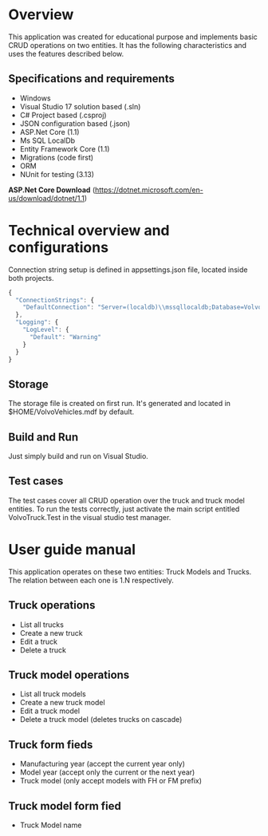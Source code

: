 # Overview

This application was created for educational purpose and implements basic CRUD operations on two entities. It has the following characteristics and uses the features described below.

## Specifications and requirements

- Windows
- Visual Studio 17 solution based (.sln)
- C# Project based (.csproj)
- JSON configuration based (.json)
- ASP.Net Core (1.1)
- Ms SQL LocalDb
- Entity Framework Core (1.1)
- Migrations (code first)
- ORM
- NUnit for testing (3.13)

**ASP.Net Core Download** (https://dotnet.microsoft.com/en-us/download/dotnet/1.1)

# Technical overview and configurations

Connection string setup is defined in appsettings.json file, located inside both projects.

```js
{
  "ConnectionStrings": {
    "DefaultConnection": "Server=(localdb)\\mssqllocaldb;Database=VolvoVehicles;Trusted_Connection=True;MultipleActiveResultSets=true"
  },
  "Logging": {
    "LogLevel": {
      "Default": "Warning"
    }
  }
}
```

## Storage

The storage file is created on first run. It's generated and located in $HOME/VolvoVehicles.mdf by default.

## Build and Run

Just simply build and run on Visual Studio.

## Test cases

The test cases cover all CRUD operation over the truck and truck model entities. To run the tests correctly, just activate the main script entitled VolvoTruck.Test in the visual studio test manager.

# User guide manual

This application operates on these two entities: Truck Models and Trucks. The relation between each one is 1.N respectively.

## Truck operations

- List all trucks 
- Create a new truck
- Edit a truck
- Delete a truck

## Truck model operations

- List all truck models 
- Create a new truck model
- Edit a truck model
- Delete a truck model (deletes trucks on cascade)

## Truck form fieds

- Manufacturing year (accept the current year only)
- Model year (accept only the current or the next year)
- Truck model (only accept models with FH or FM prefix)

## Truck model form fied

- Truck Model name
